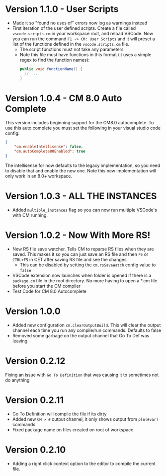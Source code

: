 # Version 1.1.0 - User Scripts
- Made it so "found no uses of" errors now log as warnings instead
- First iteration of the user defined scripts. Create a file called `vscode.scripts.cm` in your workspace root, and reload VSCode. Now you can run the command `F1 -> CM: User Scripts` and it will preset a list of the functions defined in the `vscode.scripts.cm` file.
  - The script functions must not take any parameters
  - Note this file must have functions in this format (it uses a simple regex to find the function names):
    ```java
    public void functionName() { 
      // ...
    }
    ```

# Version 1.0.4 - CM 8.0 Auto Complete
This version includes beginning support for the CM8.0 autocomplete. To use this auto complete you must set the following in your visual studio code config:

```json
{
    "cm.enableIntellisense": false,
    "cm.autoComplete80Enabled": true
}
```

The intellisense for now defaults to the legacy implementation, so you need to disable that and enable the new one. Note this new implementation will only work in an 8.0+ workspace. 

# Version 1.0.3 - ALL THE INSTANCES
- Added `multiple_instances` flag so you can now run multiple VSCode's with CM running.

# Version 1.0.2 - Now With More RS!
- New RS file save watcher. Tells CM to reparse RS files when they are saved. This makes it so you can just save an RS file and then `F5` or `CTRL+F5` in CET after saving RS file and see the changes
  - This can be disabled by setting the `cm.rsSaveWatch` config value to `false`
- VSCode extension now launches when folder is opened if there is a `package.cm` file in the root directory. No more having to open a *.cm file before you start the CM compiler
- Test Code for CM 8.0 Autocomplete

# Version 1.0.0
- Added new configuration `cm.clearOutputBuild`. This will clear the output channel each time you run any compile/run commands. Defaults to false
- Removed some garbage on the output channel that Go To Def was leaving

# Version 0.2.12
Fixing an issue with `Go To Definition` that was causing it to sometimes not do anything

# Version 0.2.11
- Go To Definition will compile the file if its dirty
- Added new `CM > #` output channel, it only shows output from `pln(#var)` commands
- Fixed package name on files created on root of workspace

# Version 0.2.10

- Adding a right click context option to the editor to compile the current file.